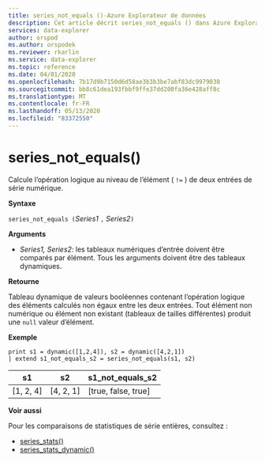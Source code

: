 ```yaml
---
title: series_not_equals ()-Azure Explorateur de données
description: Cet article décrit series_not_equals () dans Azure Explorateur de données.
services: data-explorer
author: orspod
ms.author: orspodek
ms.reviewer: rkarlin
ms.service: data-explorer
ms.topic: reference
ms.date: 04/01/2020
ms.openlocfilehash: 7b17d9b7150d6d58ae3b3b3be7abf83dc9979038
ms.sourcegitcommit: bb8c61dea193fbbf9ffe37dd200fa36e428aff8c
ms.translationtype: MT
ms.contentlocale: fr-FR
ms.lasthandoff: 05/13/2020
ms.locfileid: "83372550"
---
```

# <a name="series_not_equals"></a>series_not_equals()

Calcule l’opération logique au niveau de l’élément ( `!=` ) de deux entrées de série numérique.

**Syntaxe**

`series_not_equals (`*Series1* `,` *Series2*`)`

**Arguments**

* *Series1, Series2*: les tableaux numériques d’entrée doivent être comparés par élément. Tous les arguments doivent être des tableaux dynamiques. 

**Retourne**

Tableau dynamique de valeurs booléennes contenant l’opération logique des éléments calculés non égaux entre les deux entrées. Tout élément non numérique ou élément non existant (tableaux de tailles différentes) produit une `null` valeur d’élément.

**Exemple**

<!-- csl: https://help.kusto.windows.net:443/Samples -->
```kusto
print s1 = dynamic([1,2,4]), s2 = dynamic([4,2,1])
| extend s1_not_equals_s2 = series_not_equals(s1, s2)
```

|s1|s2|s1_not_equals_s2|
|---|---|---|
|[1, 2, 4]|[4, 2, 1]|[true, false, true]|

**Voir aussi**

Pour les comparaisons de statistiques de série entières, consultez :
* [series_stats()](series-statsfunction.md)
* [series_stats_dynamic()](series-stats-dynamicfunction.md)
